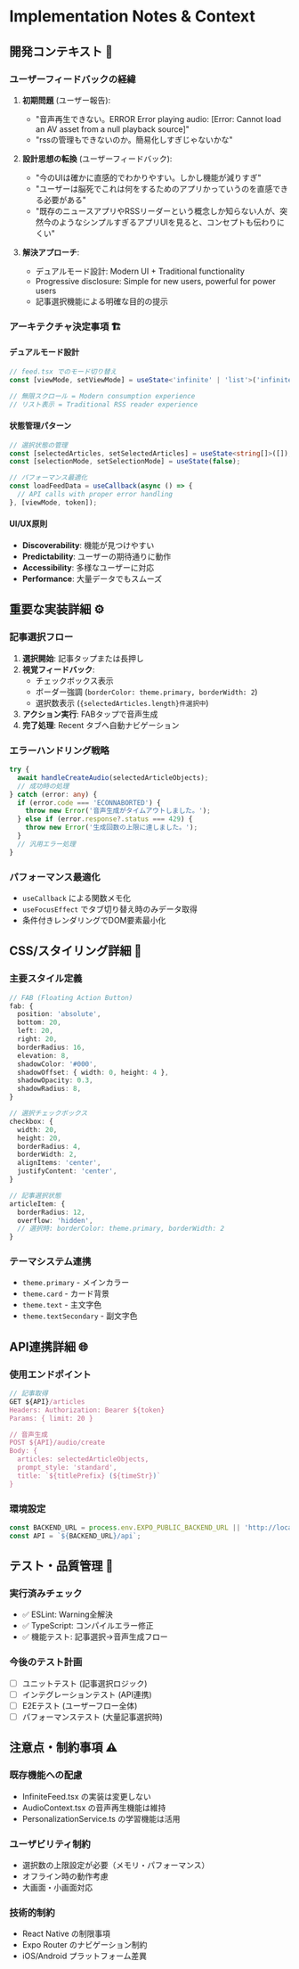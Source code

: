 # Implementation Notes & Context

## 開発コンテキスト 📝

### ユーザーフィードバックの経緯
1. **初期問題** (ユーザー報告):
   - "音声再生できない。ERROR Error playing audio: [Error: Cannot load an AV asset from a null playback source]"
   - "rssの管理もできないのか。簡易化しすぎじゃないかな"

2. **設計思想の転換** (ユーザーフィードバック):
   - "今のUIは確かに直感的でわかりやすい。しかし機能が減りすぎ"
   - "ユーザーは脳死でこれは何をするためのアプリかっていうのを直感できる必要がある"
   - "既存のニュースアプリやRSSリーダーという概念しか知らない人が、突然今のようなシンプルすぎるアプリUIを見ると、コンセプトも伝わりにくい"

3. **解決アプローチ**:
   - デュアルモード設計: Modern UI + Traditional functionality
   - Progressive disclosure: Simple for new users, powerful for power users
   - 記事選択機能による明確な目的の提示

### アーキテクチャ決定事項 🏗️

#### デュアルモード設計
```typescript
// feed.tsx でのモード切り替え
const [viewMode, setViewMode] = useState<'infinite' | 'list'>('infinite');

// 無限スクロール = Modern consumption experience
// リスト表示 = Traditional RSS reader experience
```

#### 状態管理パターン
```typescript
// 選択状態の管理
const [selectedArticles, setSelectedArticles] = useState<string[]>([]);
const [selectionMode, setSelectionMode] = useState(false);

// パフォーマンス最適化
const loadFeedData = useCallback(async () => {
  // API calls with proper error handling
}, [viewMode, token]);
```

#### UI/UX原則
- **Discoverability**: 機能が見つけやすい
- **Predictability**: ユーザーの期待通りに動作
- **Accessibility**: 多様なユーザーに対応
- **Performance**: 大量データでもスムーズ

## 重要な実装詳細 ⚙️

### 記事選択フロー
1. **選択開始**: 記事タップまたは長押し
2. **視覚フィードバック**: 
   - チェックボックス表示
   - ボーダー強調 (`borderColor: theme.primary, borderWidth: 2`)
   - 選択数表示 (`{selectedArticles.length}件選択中`)
3. **アクション実行**: FABタップで音声生成
4. **完了処理**: Recent タブへ自動ナビゲーション

### エラーハンドリング戦略
```typescript
try {
  await handleCreateAudio(selectedArticleObjects);
  // 成功時の処理
} catch (error: any) {
  if (error.code === 'ECONNABORTED') {
    throw new Error('音声生成がタイムアウトしました。');
  } else if (error.response?.status === 429) {
    throw new Error('生成回数の上限に達しました。');
  }
  // 汎用エラー処理
}
```

### パフォーマンス最適化
- `useCallback` による関数メモ化
- `useFocusEffect` でタブ切り替え時のみデータ取得
- 条件付きレンダリングでDOM要素最小化

## CSS/スタイリング詳細 🎨

### 主要スタイル定義
```typescript
// FAB (Floating Action Button)
fab: {
  position: 'absolute',
  bottom: 20,
  left: 20,
  right: 20,
  borderRadius: 16,
  elevation: 8,
  shadowColor: '#000',
  shadowOffset: { width: 0, height: 4 },
  shadowOpacity: 0.3,
  shadowRadius: 8,
}

// 選択チェックボックス
checkbox: {
  width: 20,
  height: 20,
  borderRadius: 4,
  borderWidth: 2,
  alignItems: 'center',
  justifyContent: 'center',
}

// 記事選択状態
articleItem: {
  borderRadius: 12,
  overflow: 'hidden',
  // 選択時: borderColor: theme.primary, borderWidth: 2
}
```

### テーマシステム連携
- `theme.primary` - メインカラー
- `theme.card` - カード背景
- `theme.text` - 主文字色
- `theme.textSecondary` - 副文字色

## API連携詳細 🌐

### 使用エンドポイント
```typescript
// 記事取得
GET ${API}/articles
Headers: Authorization: Bearer ${token}
Params: { limit: 20 }

// 音声生成
POST ${API}/audio/create
Body: {
  articles: selectedArticleObjects,
  prompt_style: 'standard',
  title: `${titlePrefix} (${timeStr})`
}
```

### 環境設定
```typescript
const BACKEND_URL = process.env.EXPO_PUBLIC_BACKEND_URL || 'http://localhost:8003';
const API = `${BACKEND_URL}/api`;
```

## テスト・品質管理 🧪

### 実行済みチェック
- ✅ ESLint: Warning全解決
- ✅ TypeScript: コンパイルエラー修正
- ✅ 機能テスト: 記事選択→音声生成フロー

### 今後のテスト計画
- [ ] ユニットテスト (記事選択ロジック)
- [ ] インテグレーションテスト (API連携)
- [ ] E2Eテスト (ユーザーフロー全体)
- [ ] パフォーマンステスト (大量記事選択時)

## 注意点・制約事項 ⚠️

### 既存機能への配慮
- InfiniteFeed.tsx の実装は変更しない
- AudioContext.tsx の音声再生機能は維持
- PersonalizationService.ts の学習機能は活用

### ユーザビリティ制約
- 選択数の上限設定が必要（メモリ・パフォーマンス）
- オフライン時の動作考慮
- 大画面・小画面対応

### 技術的制約
- React Native の制限事項
- Expo Router のナビゲーション制約
- iOS/Android プラットフォーム差異